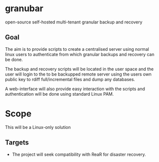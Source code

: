 # granubar
open-source self-hosted multi-tenant granular backup and recovery

## Goal
The aim is to provide scripts to create a centralised server using normal linux users to authenticate from which granular backups and recovery can be done.

The backup and recovery scripts will be located in the user space and the user will login to the to be backupped remote server using the users own public key to rdiff full/incremental files and dump any databases.

A web-interface will also provide easy interaction with the scripts and authentication will be done using standard Linux PAM.

# Scope
This will be a Linux-only solution

## Targets
* The project will seek compatibility with ReaR for disaster recovery.
